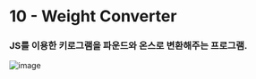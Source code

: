 <h1>10 - Weight Converter</h1>

<h3>JS를 이용한 키로그램을 파운드와 온스로 변환해주는 프로그램.</h3>

![image](https://github.com/Yuika12321/2024_get_a_job/assets/131143940/66e12ec5-09a2-4700-996a-55e37c099407)

